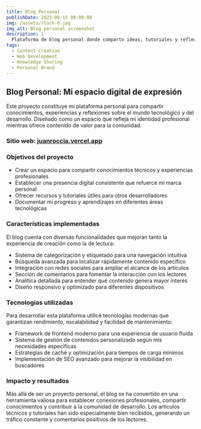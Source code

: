 ```yaml
---
title: Blog Personal
publishDate: 2023-08-15 00:00:00
img: /assets/stock-6.jpg
img_alt: Blog personal screenshot
description: |
  Plataforma de blog personal donde comparto ideas, tutoriales y reflexiones sobre tecnología, desarrollo y tendencias digitales.
tags:
  - Content Creation
  - Web Development
  - Knowledge Sharing
  - Personal Brand
---
```


## Blog Personal: Mi espacio digital de expresión

Este proyecto constituye mi plataforma personal para compartir conocimientos, experiencias y reflexiones sobre el mundo tecnológico y del desarrollo. Diseñado como un espacio que refleja mi identidad profesional mientras ofrece contenido de valor para la comunidad.

### Sitio web: [juanroccia.vercel.app](https://juanroccia.vercel.app/)

### Objetivos del proyecto

- Crear un espacio para compartir conocimientos técnicos y experiencias profesionales
- Establecer una presencia digital consistente que refuerce mi marca personal
- Ofrecer recursos y tutoriales útiles para otros desarrolladores
- Documentar mi progreso y aprendizajes en diferentes áreas tecnológicas

### Características implementadas

El blog cuenta con diversas funcionalidades que mejoran tanto la experiencia de creación como la de lectura:

- Sistema de categorización y etiquetado para una navegación intuitiva
- Búsqueda avanzada para localizar rápidamente contenido específico
- Integración con redes sociales para ampliar el alcance de los artículos
- Sección de comentarios para fomentar la interacción con los lectores
- Analítica detallada para entender qué contenido genera mayor interés
- Diseño responsivo y optimizado para diferentes dispositivos

### Tecnologías utilizadas

Para desarrollar esta plataforma utilicé tecnologías modernas que garantizan rendimiento, escalabilidad y facilidad de mantenimiento:

- Framework de frontend moderno para una experiencia de usuario fluida
- Sistema de gestión de contenidos personalizado según mis necesidades específicas
- Estrategias de caché y optimización para tiempos de carga mínimos
- Implementación de SEO avanzado para mejorar la visibilidad en buscadores

### Impacto y resultados

Más allá de ser un proyecto personal, el blog se ha convertido en una herramienta valiosa para establecer conexiones profesionales, compartir conocimientos y contribuir a la comunidad de desarrollo. Los artículos técnicos y tutoriales han sido especialmente bien recibidos, generando un tráfico constante y comentarios positivos de los lectores.
